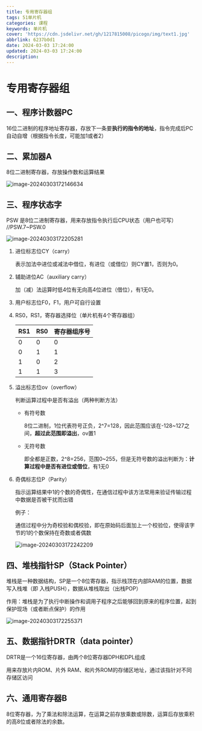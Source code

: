 ```yaml
---
title: 专用寄存器组
tags: 51单片机
categories: 课程
keywords: 单片机
cover: 'https://cdn.jsdelivr.net/gh/1217815008/picogo/img/text1.jpg'
abbrlink: 6237b0d1
date: 2024-03-03 17:24:00
updated: 2024-03-03 17:24:00
description:
---
```


# 专用寄存器组

## 一、程序计数器PC

16位二进制的程序地址寄存器，存放下一条要**执行的指令的地址**，指令完成后PC自动自增（根据指令长度，可能加1或者2）

## 二、累加器A

8位二进制寄存器，存放操作数和运算结果

‍![image-20240303172146634](https://cdn.jsdelivr.net/gh/1217815008/picogo/img/image-20240303172146634.png)

## 三、程序状态字

PSW 是8位二进制寄存器，用来存放指令执行后CPU状态（用户也可写）     //PSW.7~PSW.0

![image-20240303172205281](https://cdn.jsdelivr.net/gh/1217815008/picogo/img/image-20240303172205281.png)

1. 进位标志位CY（carry）

    表示加法中进位或减法中借位，有进位（或借位）则CY置1，否则为0。
2. 辅助进位AC（auxiliary carry）

    加（减）法运算时低4位有无向高4位进位（借位），有1无0。
3. 用户标志位F0，F1，用户可自行设置
4. RS0，RS1，寄存器选择位（单片机有4个寄存器组）

    | RS1  | RS0  | 寄存器组序号 |
    | ---- | ---- | ------------ |
    | 0    | 0    | 0            |
    | 0    | 1    | 1            |
    | 1    | 0    | 2            |
    | 1    | 1    | 3            |

5. 溢出标志位ov（overflow）

    判断运算过程中是否有溢出（两种判断方法）

    * 有符号数

      8位二进制，1位代表符号正负，2^7=128，因此范围应该在-128~127之间，**超过此范围即溢出**，ov置1
    * 无符号数

      即全都是正数，2^8=256，范围0~255，但是无符号数的溢出判断为：**计算过程中是否有进位或借位**，有1无0

6. 奇偶标志位P（Parity）

    指示运算结果中1的个数的奇偶性，在通信过程中该方法常用来验证传输过程中数据是否被干扰而出错

    例子：

    通信过程中分为奇校验和偶校验，即在原始码后面加上一个校验位，使得该字节的1的个数保持在奇数或者偶数

    ![image-20240303172242209](https://cdn.jsdelivr.net/gh/1217815008/picogo/img/image-20240303172242209.png)

## 四、堆栈指针SP（Stack Pointer）

堆栈是一种数据结构，SP是一个8位寄存器，指示栈顶在内部RAM的位置，数据写入栈堆（即  入栈PUSH），数据从堆栈取出（出栈POP）

作用：堆栈是为了执行中断操作和调用子程序之后能够回到原来的程序位置，起到保护现场（或者断点保护）的作用

![image-20240303172255371](https://cdn.jsdelivr.net/gh/1217815008/picogo/img/image-20240303172255371.png)

## 五、数据指针DRTR（data pointer）

DRTR是一个16位寄存器，由两个8位寄存器DPH和DPL组成

用来存放片内ROM、片外 RAM、和片外ROM的存储区地址，通过该指针对不同存储区访问

## 六、通用寄存器B

8位寄存器，为了乘法和除法运算，在运算之前存放乘数或除数，运算后存放乘积的高8位或者除法的余数。

‍